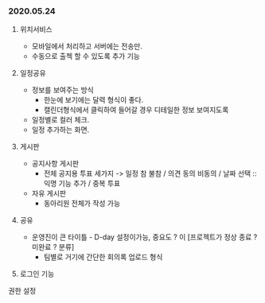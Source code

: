 ### 2020.05.24

1. 위치서비스
    - 모바일에서 처리하고 서버에는 전송만.
    - 수동으로 출첵 할 수 있도록 추가 기능

2. 일정공유
   - 정보를 보여주는 방식 
     - 한눈에 보기에는 달력 형식이 좋다.
     - 캘린더형식에서 클릭하여 들어갈 경우 디테일한 정보 보여지도록
   - 일정별로 컬러 체크.
   - 일정 추가하는 화면.

3. 게시판
   - 공지사항 게시판
     - 전체 공지용 투표 세가지 -> 일정 참 불참 / 의견 동의 비동의 / 날짜 선택 :: 익명 기능 추가 / 중복 투표
   - 자유 게시판
     - 동아리원 전체가 작성 가능

4. 공유
   - 운영진이 큰 타이틀 - D-day 설정이가능, 중요도 ? 이 [프로젝트가 정상 종료 ? 미완료 ? 분류]
     - 팀별로 거기에 간단한 회의록 업로드 형식

5. 로그인 기능



권한 설정
